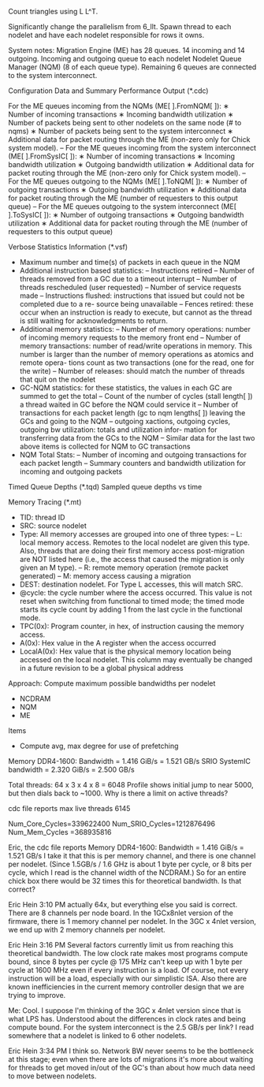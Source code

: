 Count triangles using L L^T.

Significantly change the parallelism from 6_llt. Spawn thread to each nodelet
and have each nodelet responsible for rows it owns.



System notes:
Migration Engine (ME) has 28 queues. 14 incoming and 14 outgoing.
Incoming and outgoing queue to each nodelet Nodelet Queue Manager (NQM) (8 of
each queue type). Remaining 6 queues are connected to the system
interconnect.


Configuration Data and Summary Performance Output (*.cdc)

For the ME queues incoming from the NQMs (ME[ ].FromNQM[ ]):
∗ Number of incoming transactions
∗ Incoming bandwidth utilization
∗ Number of packets being sent to other nodelets on the same node (# to nqms)
∗ Number of packets being sent to the system interconnect
∗ Additional data for packet routing through the ME (non-zero only for Chick system model).
– For the ME queues incoming from the system interconnect (ME[ ].FromSysIC[ ]):
∗ Number of incoming transactions
∗ Incoming bandwidth utilization
∗ Outgoing bandwidth utilization
∗ Additional data for packet routing through the ME (non-zero only for Chick system model).
– For the ME queues outgoing to the NQMs (ME[ ].ToNQM[ ]):
∗ Number of outgoing transactions
∗ Outgoing bandwidth utilization
∗ Additional data for packet routing through the ME (number of requesters to this output queue)
– For the ME queues outgoing to the system interconnect (ME[ ].ToSysIC[ ]):
∗ Number of outgoing transactions
∗ Outgoing bandwidth utilization
∗ Additional data for packet routing through the ME (number of requesters to this output queue)

Verbose Statistics Information (*.vsf)
* Maximum number and time(s) of packets in each queue in the NQM
* Additional instruction based statistics:
– Instructions retired
– Number of threads removed from a GC due to a timeout interrupt
– Number of threads rescheduled (user requested)
– Number of service requests made
– Instructions flushed: instructions that issued but could not be completed due to a re- source being unavailable
– Fences retired: these occur when an instruction is ready to execute, but cannot as the thread is still waiting for acknowledgments to return.
* Additional memory statistics:
– Number of memory operations: number of incoming memory requests to the memory
front end
– Number of memory transactions: number of read/write operations in memory. This number is larger than the number of memory operations as atomics and remote opera- tions count as two transactions (one for the read, one for the write)
– Number of releases: should match the number of threads that quit on the nodelet
* GC-NQM statistics: for these statistics, the values in each GC are summed to get the total
– Count of the number of cycles (stall length[ ]) a thread waited in GC before the NQM could service it
– Number of transactions for each packet length (gc to nqm lengths[ ]) leaving the GCs and going to the NQM
– outgoing xactions, outgoing cycles, outgoing bw utilization: totals and utilization infor- mation for transferring data from the GCs to the NQM
– Similar data for the last two above items is collected for NQM to GC transactions
* NQM Total Stats:
– Number of incoming and outgoing transactions for each packet length
– Summary counters and bandwidth utilization for incoming and outgoing packets

Timed Queue Depths (*.tqd)
Sampled queue depths vs time

Memory Tracing (*.mt)
* TID: thread ID
* SRC: source nodelet
* Type: All memory accesses are grouped into one of three types:
– L: local memory access. Remotes to the local nodelet are given this type. Also, threads that are doing their first memory access post-migration are NOT listed here (i.e., the access that caused the migration is only given an M type).
– R: remote memory operation (remote packet generated)
– M: memory access causing a migration
* DEST: destination nodelet. For Type L accesses, this will match SRC.
* @cycle: the cycle number where the access occurred. This value is not reset when switching from functional to timed mode; the timed mode starts its cycle count by adding 1 from the last cycle in the functional mode.
* TPC(0x): Program counter, in hex, of instruction causing the memory access.
* A(0x): Hex value in the A register when the access occurred
* LocalA(0x): Hex value that is the physical memory location being accessed on the local nodelet. This column may eventually be changed in a future revision to be a global physical address


Approach:
Compute maximum possible bandwidths per nodelet
- NCDRAM
- NQM
- ME

Items
- Compute avg, max degree for use of prefetching

Memory DDR4-1600: Bandwidth = 1.416 GiB/s = 1.521 GB/s
SRIO SystemIC bandwidth     = 2.320 GiB/s = 2.500 GB/s

Total threads: 64 x 3 x 4 x 8 = 6048
Profile shows initial jump to near 5000, but then dials back to ~1000. Why
is there a limit on active threads?

cdc file reports max live threads 6145

Num_Core_Cycles=339622400
Num_SRIO_Cycles=1212876496
Num_Mem_Cycles =368935816

Eric, the cdc file reports
Memory DDR4-1600: Bandwidth = 1.416 GiB/s = 1.521 GB/s
I take it that this is per memory channel, and there is one channel per
nodelet. (Since 1.5GB/s / 1.6 GHz is about 1 byte per cycle, or 8 bits per
cycle, which I read is the channel width of the NCDRAM.) So for an entire
chick box there would be 32 times this for theoretical bandwidth. Is that
correct?

Eric Hein 3:10 PM
actually 64x, but everything else you said is correct. There are 8 channels
per node board. In the 1GCx8nlet version of the firmware, there is 1 memory
channel per nodelet. In the 3GC x 4nlet version, we end up with 2 memory
channels per nodelet.

Eric Hein 3:16 PM
Several factors currently limit us from reaching this theoretical bandwidth.
The low clock rate makes most programs compute bound, since 8 bytes per cycle
@ 175 MHz can't keep up with 1 byte per cycle at 1600 MHz even if every
instruction is a load. Of course, not every instruction will be a load,
especially with our simplistic ISA. Also there are known inefficiencies in
the current memory controller design that we are trying to improve.

Me:
Cool. I suppose I'm thinking of the 3GC x 4nlet version since that is what
LPS has. Understood about the differences in clock rates and being compute
bound. For the system interconnect is the 2.5 GB/s per link? I read somewhere
that a nodelet is linked to 6 other nodelets.

Eric Hein 3:34 PM
I think so. Network BW never seems to be the bottleneck at this stage; even
when there are lots of migrations it's more about waiting for threads to get
moved in/out of the GC's than about how much data need to move between
nodelets.
